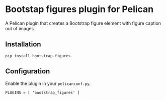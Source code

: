 # Bootstap figures plugin for Pelican

A Pelican plugin that creates a Bootstrap figure element with figure caption out of images.

## Installation
```
pip install bootstrap-figures
```

## Configuration
Enable the plugin in your `pelicanconf.py`.
```
PLUGINS = [ 'bootstrap_figures' ]
```